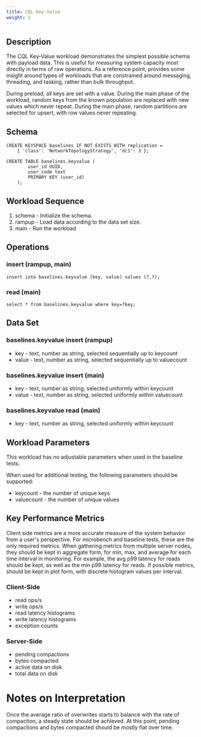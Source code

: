 ```yaml
---
title: CQL Key-Value
weight: 1
---
```


## Description

The CQL Key-Value workload demonstrates the simplest possible schema with
payload data. This is useful for measuring system capacity most directly in
terms of raw operations. As a reference point, provides some insight around
types of workloads that are constrained around messaging, threading, and
tasking, rather than bulk throughput.

During preload, all keys are set with a value. During the main phase of the
workload, random keys from the known population are replaced with new values
which never repeat. During the main phase, random partitions are selected for
upsert, with row values never repeating.

## Schema

    CREATE KEYSPACE baselines IF NOT EXISTS WITH replication = 
        { 'class': 'NetworkTopologyStrategy', 'dc1': 3 };
    
    CREATE TABLE baselines.keyvalue (
            user_id UUID,
            user_code text
            PRIMARY KEY (user_id)
        );

## Workload Sequence

1. schema - Initialize the schema.
2. rampup - Load data according to the data set size.
3. main - Run the workload 

## Operations

### insert (rampup, main)

    insert into baselines.keyvalue (key, value) values (?,?);

### read (main)

    select * from baselines.keyvalue where key=?key;    

## Data Set

### baselines.keyvalue insert (rampup)

- key - text, number as string, selected sequentially up to keycount
- value - text, number as string, selected sequentially up to valuecount 

### baselines.keyvalue insert (main)

- key - text, number as string, selected uniformly within keycount
- value - text, number as string, selected uniformly within valuecount 

### baselines.keyvalue read (main)

- key - text, number as string, selected uniformly within keycount

## Workload Parameters

This workload has no adjustable parameters when used in the baseline tests.

When used for additional testing, the following parameters should be supported:

- keycount - the number of unique keys
- valuecount - the number of unique values

## Key Performance Metrics

Client side metrics are a more accurate measure of the system behavior from a
user's perspective. For microbench and baseline tests, these are the only
required metrics. When gathering metrics from multiple server nodes, they should
be kept in aggregate form, for min, max, and average for each time interval in
monitoring. For example, the avg p99 latency for reads should be kept, as well
as the min p99 latency for reads. If possible metrics, should be kept in plot
form, with discrete histogram values per interval.

### Client-Side

- read ops/s
- write ops/s
- read latency histograms
- write latency histograms
- exception counts

### Server-Side

- pending compactions
- bytes compacted
- active data on disk
- total data on disk

# Notes on Interpretation

Once the average ratio of overwrites starts to balance with the rate of
compaction, a steady state should be achieved. At this point, pending
compactions and bytes compacted should be mostly flat over time.
